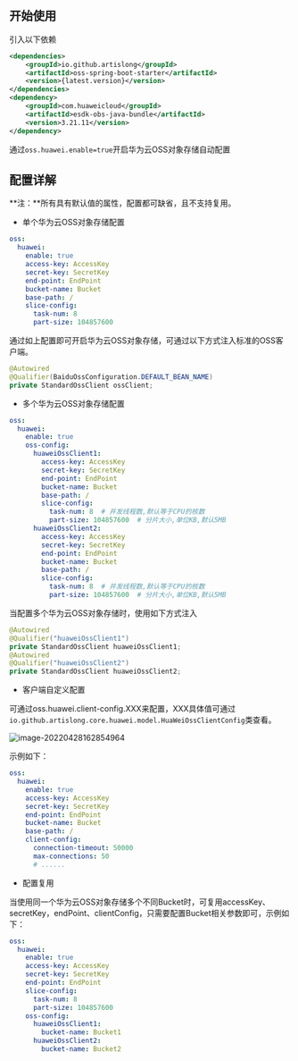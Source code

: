 ## 开始使用

引入以下依赖

```xml
<dependencies>
	<groupId>io.github.artislong</groupId>
    <artifactId>oss-spring-boot-starter</artifactId>
    <version>{latest.version}</version>
</dependencies>
<dependency>
    <groupId>com.huaweicloud</groupId>
    <artifactId>esdk-obs-java-bundle</artifactId>
    <version>3.21.11</version>
</dependency>
```

通过`oss.huawei.enable=true`开启华为云OSS对象存储自动配置

## 配置详解

**注：**所有具有默认值的属性，配置都可缺省，且不支持复用。

- 单个华为云OSS对象存储配置

```yaml
oss:
  huawei:
    enable: true
    access-key: AccessKey
    secret-key: SecretKey
    end-point: EndPoint
    bucket-name: Bucket
    base-path: /
    slice-config:
      task-num: 8
      part-size: 104857600
```

通过如上配置即可开启华为云OSS对象存储，可通过以下方式注入标准的OSS客户端。

```java
@Autowired
@Qualifier(BaiduOssConfiguration.DEFAULT_BEAN_NAME)
private StandardOssClient ossClient;
```

- 多个华为云OSS对象存储配置

```yaml
oss:
  huawei:
    enable: true
    oss-config:
      huaweiOssClient1:
        access-key: AccessKey
	    secret-key: SecretKey
	    end-point: EndPoint
    	bucket-name: Bucket
	    base-path: /
        slice-config:
          task-num: 8  # 并发线程数,默认等于CPU的核数
          part-size: 104857600  # 分片大小,单位KB,默认5MB
      huaweiOssClient2:
        access-key: AccessKey
	    secret-key: SecretKey
	    end-point: EndPoint
    	bucket-name: Bucket
	    base-path: /
        slice-config:
          task-num: 8  # 并发线程数,默认等于CPU的核数
          part-size: 104857600  # 分片大小,单位KB,默认5MB
```

当配置多个华为云OSS对象存储时，使用如下方式注入

```java
@Autowired
@Qualifier("huaweiOssClient1")
private StandardOssClient huaweiOssClient1;
@Autowired
@Qualifier("huaweiOssClient2")
private StandardOssClient huaweiOssClient2;
```

- 客户端自定义配置

可通过oss.huawei.client-config.XXX来配置，XXX具体值可通过`io.github.artislong.core.huawei.model.HuaWeiOssClientConfig`类查看。

![image-20220428162854964](C:\Users\15221\AppData\Roaming\Typora\typora-user-images\image-20220428162854964.png)

示例如下：

```yaml
oss:
  huawei:
    enable: true
    access-key: AccessKey
    secret-key: SecretKey
    end-point: EndPoint
    bucket-name: Bucket
    base-path: /
    client-config:
      connection-timeout: 50000
      max-connections: 50
      # ...... 
```

- 配置复用

当使用同一个华为云OSS对象存储多个不同Bucket时，可复用accessKey、secretKey，endPoint、clientConfig，只需要配置Bucket相关参数即可，示例如下：

```yaml
oss:
  huawei:
    enable: true
    access-key: AccessKey
    secret-key: SecretKey
    end-point: EndPoint
    slice-config:
      task-num: 8
      part-size: 104857600
	oss-config:
      huaweiOssClient1:
        bucket-name: Bucket1
      huaweiOssClient2:
        bucket-name: Bucket2
```

